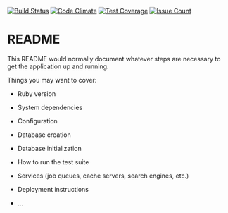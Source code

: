 [![Build Status](https://travis-ci.org/iSarCasm/tour_platform.svg?branch=master)](https://travis-ci.org/iSarCasm/tour_platform)
[![Code Climate](https://codeclimate.com/github/iSarCasm/tour_platform/badges/gpa.svg)](https://codeclimate.com/github/iSarCasm/tour_platform)
[![Test Coverage](https://codeclimate.com/github/iSarCasm/tour_platform/badges/coverage.svg)](https://codeclimate.com/github/iSarCasm/todo_backend/tour_platform)
[![Issue Count](https://codeclimate.com/github/iSarCasm/tour_platform/badges/issue_count.svg)](https://codeclimate.com/github/iSarCasm/tour_platform)


# README

This README would normally document whatever steps are necessary to get the
application up and running.

Things you may want to cover:

* Ruby version

* System dependencies

* Configuration

* Database creation

* Database initialization

* How to run the test suite

* Services (job queues, cache servers, search engines, etc.)

* Deployment instructions

* ...

